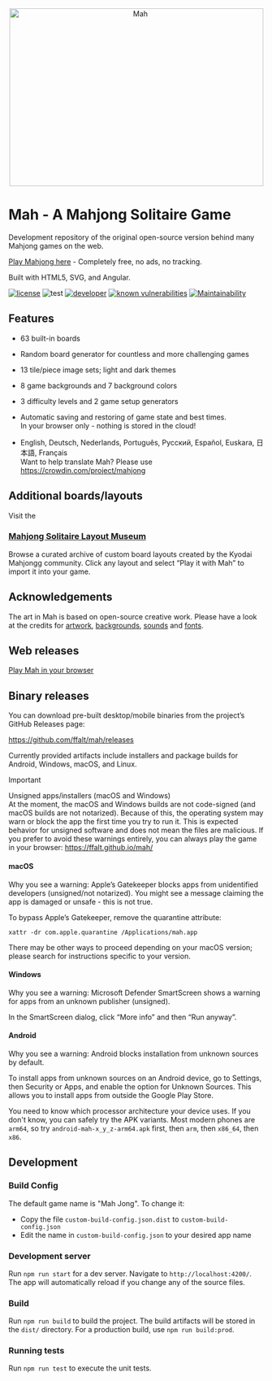 <div align="center">
	<img width="500" height="350" src="logo.svg" alt="Mah">
</div>

# Mah - A Mahjong Solitaire Game

Development repository of the original open-source version behind many Mahjong games on the web.

[Play Mahjong here](https://ffalt.github.io/mah/) - Completely free, no ads, no tracking.

Built with HTML5, SVG, and Angular.

[![license](https://img.shields.io/github/license/ffalt/mah.svg)](http://opensource.org/licenses/MIT)
![test](https://github.com/ffalt/mah/workflows/test/badge.svg)
[![developer](https://img.shields.io/badge/developer-awesome-brightgreen.svg)](https://github.com/ffalt/mah)
[![known vulnerabilities](https://snyk.io/test/github/ffalt/mah/badge.svg)](https://snyk.io/test/github/ffalt/mah)
[![Maintainability](https://qlty.sh/gh/ffalt/projects/mah/maintainability.svg)](https://qlty.sh/gh/ffalt/projects/mah)

## Features

* 63 built-in boards

* Random board generator for countless and more challenging games

* 13 tile/piece image sets; light and dark themes

* 8 game backgrounds and 7 background colors

* 3 difficulty levels and 2 game setup generators

* Automatic saving and restoring of game state and best times.   
  In your browser only - nothing is stored in the cloud!

* English, Deutsch, Nederlands, Português, Русский, Español, Euskara, 日本語, Français  
  Want to help translate Mah? Please use <https://crowdin.com/project/mahjong>

## Additional boards/layouts

Visit the

### [Mahjong Solitaire Layout Museum](https://ffalt.github.io/mahseum/)

Browse a curated archive of custom board layouts created by the Kyodai Mahjongg community.
Click any layout and select “Play it with Mah” to import it into your game.

## Acknowledgements

The art in Mah is based on open-source creative work.
Please have a look at the credits for [artwork](src/assets/svg/README.md), [backgrounds](src/assets/img/README.md), [sounds](src/assets/sounds/README.md) and [fonts](src/fonts/README.md).

## Web releases

[Play Mah in your browser](https://ffalt.github.io/mah/)

## Binary releases

You can download pre-built desktop/mobile binaries from the project’s GitHub Releases page:

<https://github.com/ffalt/mah/releases>

Currently provided artifacts include installers and package builds for Android, Windows, macOS, and Linux.

> [!IMPORTANT]
>
> Unsigned apps/installers (macOS and Windows)  
> At the moment, the macOS and Windows builds are not code-signed (and macOS builds are not notarized). 
> Because of this, the operating system may warn or block the app the first time you try to run it. 
> This is expected behavior for unsigned software and does not mean the files are malicious.
> If you prefer to avoid these warnings entirely, you can always play the game in your browser: https://ffalt.github.io/mah/

#### macOS

Why you see a warning: Apple’s Gatekeeper blocks apps from unidentified developers (unsigned/not notarized).
You might see a message claiming the app is damaged or unsafe - this is not true.

To bypass Apple’s Gatekeeper, remove the quarantine attribute:

```shell
xattr -dr com.apple.quarantine /Applications/mah.app
```

There may be other ways to proceed depending on your macOS version; please search for instructions specific to your version.

#### Windows

Why you see a warning: Microsoft Defender SmartScreen shows a warning for apps from an unknown publisher (unsigned).

In the SmartScreen dialog, click “More info” and then “Run anyway”.

#### Android

Why you see a warning: Android blocks installation from unknown sources by default.

To install apps from unknown sources on an Android device, go to Settings, then Security or Apps, 
and enable the option for Unknown Sources. This allows you to install apps from outside the Google Play Store.

You need to know which processor architecture your device uses. If you don't know, you can safely try the APK variants.
Most modern phones are `arm64`, so try `android-mah-x_y_z-arm64.apk` first, then `arm`, then `x86_64`, then `x86`. 


## Development

### Build Config

The default game name is "Mah Jong". To change it:

* Copy the file `custom-build-config.json.dist` to `custom-build-config.json`
* Edit the name in `custom-build-config.json` to your desired app name

### Development server

Run `npm run start` for a dev server. Navigate to `http://localhost:4200/`. The app will automatically reload if you change any of the source files.

### Build

Run `npm run build` to build the project. The build artifacts will be stored in the `dist/` directory. For a production build, use `npm run build:prod`.

### Running tests

Run `npm run test` to execute the unit tests.
